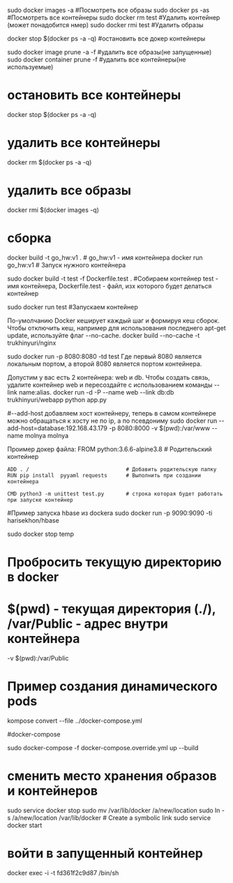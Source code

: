sudo docker images -a   #Посмотреть все образы
sudo docker ps -as      #Посмотреть все контейнеры
sudo docker rm test     #Удалить контейнер (может понадобится нмер)
sudo docker rmi test     #Удалить образы

docker stop $(docker ps -a -q) #остановить все докер контейнеры

sudo docker image prune -a -f     #удалить все образы(не запущенные)
sudo docker container prune -f    #удалить все контейнеры(не используемые)

# остановить все контейнеры
docker stop $(docker ps -a -q)
# удалить все контейнеры
docker rm $(docker ps -a -q)
# удалить все образы
docker rmi $(docker images -q)

# сборка
  docker build -t go_hw:v1 . # go_hw:v1 - имя контейнера
  docker run go_hw:v1 # Запуск нужного контейнера

sudo docker build -t test -f Dockerfile.test .   #Собираем контейнер test - имя контейнера, Dockerfile.test - файл, изх которого будет делаться контейнер

sudo docker run test    #Запускаем контейнер

По-умолчанию Docker кеширует каждый шаг и формируя кеш сборок. Чтобы отключить кеш, например для использования последнего apt-get update, используйте флаг --no-cache.
docker build --no-cache -t trukhinyuri/nginx

sudo docker run -p 8080:8080 -td test
Где первый 8080 является локальным портом, а второй 8080 является портом контейнера.

Допустим у вас есть 2 контейнера: web и db. Чтобы создать связь, удалите контейнер web и пересоздайте с использованием команды --link name:alias.
docker run -d -P --name web --link db:db trukhinyuri/webapp python app.py

#--add-host добавляем хост контейнеру, теперь в самом контейнере можно обращаться к хосту не по ip, а по псевдониму
sudo docker run --add-host=database:192.168.43.179 -p 8080:8000 -v $(pwd):/var/www  --name molnya molnya



Проимер докер файла:
    FROM python:3.6.6-alpine3.8           # Родительский контейнер

    ADD . /                               # Добавить родительскую папку
    RUN pip install  pyyaml requests      # Выполнить при создании контейнера

    CMD python3 -m unittest test.py       # строка которая будет работать при запуске контейнер
    
    
    
    
    
#Пример запуска hbase из dockera
sudo docker run -p 9090:9090 -ti harisekhon/hbase

sudo docker stop temp

# Пробросить текущую директорию в docker
# $(pwd) - текущая директория (./), /var/Public - адрес внутри контейнера
 -v $(pwd):/var/Public 


# Пример создания динамического pods
kompose convert --file ../docker-compose.yml

#docker-compose

sudo docker-compose -f docker-compose.override.yml up --build

# сменить место хранения образов и контейнеров
sudo service docker stop
sudo mv /var/lib/docker /a/new/location
sudo ln -s /a/new/location /var/lib/docker # Create a symbolic link
sudo service docker start

# войти в запущенный контейнер
docker exec -i -t fd361f2c9d87 /bin/sh
